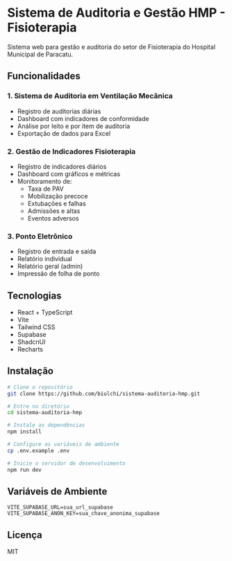 # Sistema de Auditoria e Gestão HMP - Fisioterapia

Sistema web para gestão e auditoria do setor de Fisioterapia do Hospital Municipal de Paracatu.

## Funcionalidades

### 1. Sistema de Auditoria em Ventilação Mecânica
- Registro de auditorias diárias
- Dashboard com indicadores de conformidade
- Análise por leito e por item de auditoria
- Exportação de dados para Excel

### 2. Gestão de Indicadores Fisioterapia
- Registro de indicadores diários
- Dashboard com gráficos e métricas
- Monitoramento de:
  - Taxa de PAV
  - Mobilização precoce
  - Extubações e falhas
  - Admissões e altas
  - Eventos adversos

### 3. Ponto Eletrônico
- Registro de entrada e saída
- Relatório individual
- Relatório geral (admin)
- Impressão de folha de ponto

## Tecnologias

- React + TypeScript
- Vite
- Tailwind CSS
- Supabase
- ShadcnUI
- Recharts

## Instalação

```bash
# Clone o repositório
git clone https://github.com/biulchi/sistema-auditoria-hmp.git

# Entre no diretório
cd sistema-auditoria-hmp

# Instale as dependências
npm install

# Configure as variáveis de ambiente
cp .env.example .env

# Inicie o servidor de desenvolvimento
npm run dev
```

## Variáveis de Ambiente

```env
VITE_SUPABASE_URL=sua_url_supabase
VITE_SUPABASE_ANON_KEY=sua_chave_anonima_supabase
```

## Licença

MIT
